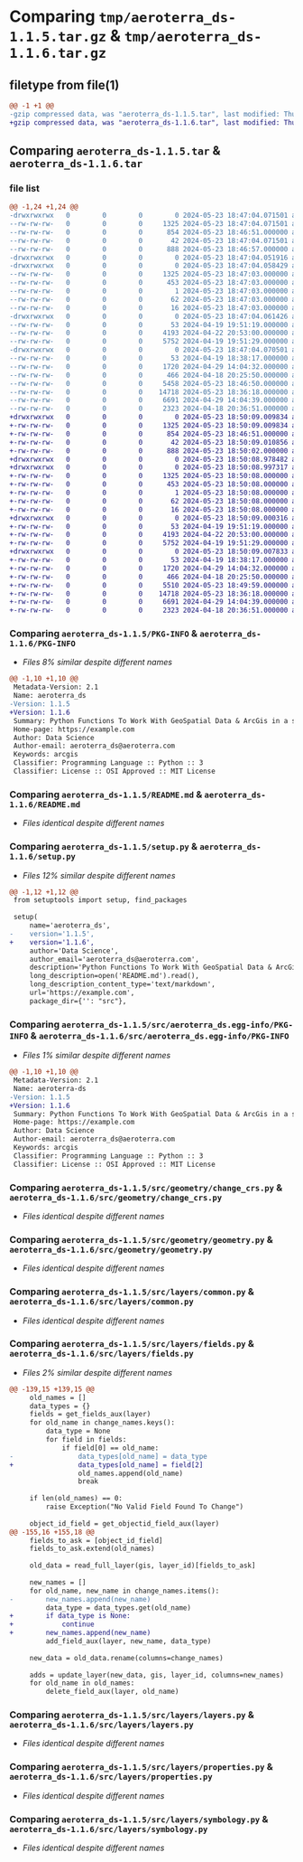 # Comparing `tmp/aeroterra_ds-1.1.5.tar.gz` & `tmp/aeroterra_ds-1.1.6.tar.gz`

## filetype from file(1)

```diff
@@ -1 +1 @@
-gzip compressed data, was "aeroterra_ds-1.1.5.tar", last modified: Thu May 23 18:47:04 2024, max compression
+gzip compressed data, was "aeroterra_ds-1.1.6.tar", last modified: Thu May 23 18:50:09 2024, max compression
```

## Comparing `aeroterra_ds-1.1.5.tar` & `aeroterra_ds-1.1.6.tar`

### file list

```diff
@@ -1,24 +1,24 @@
-drwxrwxrwx   0        0        0        0 2024-05-23 18:47:04.071501 aeroterra_ds-1.1.5/
--rw-rw-rw-   0        0        0     1325 2024-05-23 18:47:04.071501 aeroterra_ds-1.1.5/PKG-INFO
--rw-rw-rw-   0        0        0      854 2024-05-23 18:46:51.000000 aeroterra_ds-1.1.5/README.md
--rw-rw-rw-   0        0        0       42 2024-05-23 18:47:04.071501 aeroterra_ds-1.1.5/setup.cfg
--rw-rw-rw-   0        0        0      888 2024-05-23 18:46:57.000000 aeroterra_ds-1.1.5/setup.py
-drwxrwxrwx   0        0        0        0 2024-05-23 18:47:04.051916 aeroterra_ds-1.1.5/src/
-drwxrwxrwx   0        0        0        0 2024-05-23 18:47:04.058429 aeroterra_ds-1.1.5/src/aeroterra_ds.egg-info/
--rw-rw-rw-   0        0        0     1325 2024-05-23 18:47:03.000000 aeroterra_ds-1.1.5/src/aeroterra_ds.egg-info/PKG-INFO
--rw-rw-rw-   0        0        0      453 2024-05-23 18:47:03.000000 aeroterra_ds-1.1.5/src/aeroterra_ds.egg-info/SOURCES.txt
--rw-rw-rw-   0        0        0        1 2024-05-23 18:47:03.000000 aeroterra_ds-1.1.5/src/aeroterra_ds.egg-info/dependency_links.txt
--rw-rw-rw-   0        0        0       62 2024-05-23 18:47:03.000000 aeroterra_ds-1.1.5/src/aeroterra_ds.egg-info/requires.txt
--rw-rw-rw-   0        0        0       16 2024-05-23 18:47:03.000000 aeroterra_ds-1.1.5/src/aeroterra_ds.egg-info/top_level.txt
-drwxrwxrwx   0        0        0        0 2024-05-23 18:47:04.061426 aeroterra_ds-1.1.5/src/geometry/
--rw-rw-rw-   0        0        0       53 2024-04-19 19:51:19.000000 aeroterra_ds-1.1.5/src/geometry/__init__.py
--rw-rw-rw-   0        0        0     4193 2024-04-22 20:53:00.000000 aeroterra_ds-1.1.5/src/geometry/change_crs.py
--rw-rw-rw-   0        0        0     5752 2024-04-19 19:51:29.000000 aeroterra_ds-1.1.5/src/geometry/geometry.py
-drwxrwxrwx   0        0        0        0 2024-05-23 18:47:04.070501 aeroterra_ds-1.1.5/src/layers/
--rw-rw-rw-   0        0        0       53 2024-04-19 18:38:17.000000 aeroterra_ds-1.1.5/src/layers/__init__.py
--rw-rw-rw-   0        0        0     1720 2024-04-29 14:04:32.000000 aeroterra_ds-1.1.5/src/layers/common.py
--rw-rw-rw-   0        0        0      466 2024-04-18 20:25:50.000000 aeroterra_ds-1.1.5/src/layers/constants.py
--rw-rw-rw-   0        0        0     5458 2024-05-23 18:46:50.000000 aeroterra_ds-1.1.5/src/layers/fields.py
--rw-rw-rw-   0        0        0    14718 2024-05-23 18:36:18.000000 aeroterra_ds-1.1.5/src/layers/layers.py
--rw-rw-rw-   0        0        0     6691 2024-04-29 14:04:39.000000 aeroterra_ds-1.1.5/src/layers/properties.py
--rw-rw-rw-   0        0        0     2323 2024-04-18 20:36:51.000000 aeroterra_ds-1.1.5/src/layers/symbology.py
+drwxrwxrwx   0        0        0        0 2024-05-23 18:50:09.009834 aeroterra_ds-1.1.6/
+-rw-rw-rw-   0        0        0     1325 2024-05-23 18:50:09.009834 aeroterra_ds-1.1.6/PKG-INFO
+-rw-rw-rw-   0        0        0      854 2024-05-23 18:46:51.000000 aeroterra_ds-1.1.6/README.md
+-rw-rw-rw-   0        0        0       42 2024-05-23 18:50:09.010856 aeroterra_ds-1.1.6/setup.cfg
+-rw-rw-rw-   0        0        0      888 2024-05-23 18:50:02.000000 aeroterra_ds-1.1.6/setup.py
+drwxrwxrwx   0        0        0        0 2024-05-23 18:50:08.978482 aeroterra_ds-1.1.6/src/
+drwxrwxrwx   0        0        0        0 2024-05-23 18:50:08.997317 aeroterra_ds-1.1.6/src/aeroterra_ds.egg-info/
+-rw-rw-rw-   0        0        0     1325 2024-05-23 18:50:08.000000 aeroterra_ds-1.1.6/src/aeroterra_ds.egg-info/PKG-INFO
+-rw-rw-rw-   0        0        0      453 2024-05-23 18:50:08.000000 aeroterra_ds-1.1.6/src/aeroterra_ds.egg-info/SOURCES.txt
+-rw-rw-rw-   0        0        0        1 2024-05-23 18:50:08.000000 aeroterra_ds-1.1.6/src/aeroterra_ds.egg-info/dependency_links.txt
+-rw-rw-rw-   0        0        0       62 2024-05-23 18:50:08.000000 aeroterra_ds-1.1.6/src/aeroterra_ds.egg-info/requires.txt
+-rw-rw-rw-   0        0        0       16 2024-05-23 18:50:08.000000 aeroterra_ds-1.1.6/src/aeroterra_ds.egg-info/top_level.txt
+drwxrwxrwx   0        0        0        0 2024-05-23 18:50:09.000316 aeroterra_ds-1.1.6/src/geometry/
+-rw-rw-rw-   0        0        0       53 2024-04-19 19:51:19.000000 aeroterra_ds-1.1.6/src/geometry/__init__.py
+-rw-rw-rw-   0        0        0     4193 2024-04-22 20:53:00.000000 aeroterra_ds-1.1.6/src/geometry/change_crs.py
+-rw-rw-rw-   0        0        0     5752 2024-04-19 19:51:29.000000 aeroterra_ds-1.1.6/src/geometry/geometry.py
+drwxrwxrwx   0        0        0        0 2024-05-23 18:50:09.007833 aeroterra_ds-1.1.6/src/layers/
+-rw-rw-rw-   0        0        0       53 2024-04-19 18:38:17.000000 aeroterra_ds-1.1.6/src/layers/__init__.py
+-rw-rw-rw-   0        0        0     1720 2024-04-29 14:04:32.000000 aeroterra_ds-1.1.6/src/layers/common.py
+-rw-rw-rw-   0        0        0      466 2024-04-18 20:25:50.000000 aeroterra_ds-1.1.6/src/layers/constants.py
+-rw-rw-rw-   0        0        0     5510 2024-05-23 18:49:59.000000 aeroterra_ds-1.1.6/src/layers/fields.py
+-rw-rw-rw-   0        0        0    14718 2024-05-23 18:36:18.000000 aeroterra_ds-1.1.6/src/layers/layers.py
+-rw-rw-rw-   0        0        0     6691 2024-04-29 14:04:39.000000 aeroterra_ds-1.1.6/src/layers/properties.py
+-rw-rw-rw-   0        0        0     2323 2024-04-18 20:36:51.000000 aeroterra_ds-1.1.6/src/layers/symbology.py
```

### Comparing `aeroterra_ds-1.1.5/PKG-INFO` & `aeroterra_ds-1.1.6/PKG-INFO`

 * *Files 8% similar despite different names*

```diff
@@ -1,10 +1,10 @@
 Metadata-Version: 2.1
 Name: aeroterra_ds
-Version: 1.1.5
+Version: 1.1.6
 Summary: Python Functions To Work With GeoSpatial Data & ArcGis in a simpler way
 Home-page: https://example.com
 Author: Data Science
 Author-email: aeroterra_ds@aeroterra.com
 Keywords: arcgis
 Classifier: Programming Language :: Python :: 3
 Classifier: License :: OSI Approved :: MIT License
```

### Comparing `aeroterra_ds-1.1.5/README.md` & `aeroterra_ds-1.1.6/README.md`

 * *Files identical despite different names*

### Comparing `aeroterra_ds-1.1.5/setup.py` & `aeroterra_ds-1.1.6/setup.py`

 * *Files 12% similar despite different names*

```diff
@@ -1,12 +1,12 @@
 from setuptools import setup, find_packages
 
 setup(
     name='aeroterra_ds',
-    version='1.1.5',
+    version='1.1.6',
     author='Data Science',
     author_email='aeroterra_ds@aeroterra.com',
     description='Python Functions To Work With GeoSpatial Data & ArcGis in a simpler way',
     long_description=open('README.md').read(),
     long_description_content_type='text/markdown',
     url='https://example.com',
     package_dir={'': "src"},
```

### Comparing `aeroterra_ds-1.1.5/src/aeroterra_ds.egg-info/PKG-INFO` & `aeroterra_ds-1.1.6/src/aeroterra_ds.egg-info/PKG-INFO`

 * *Files 1% similar despite different names*

```diff
@@ -1,10 +1,10 @@
 Metadata-Version: 2.1
 Name: aeroterra-ds
-Version: 1.1.5
+Version: 1.1.6
 Summary: Python Functions To Work With GeoSpatial Data & ArcGis in a simpler way
 Home-page: https://example.com
 Author: Data Science
 Author-email: aeroterra_ds@aeroterra.com
 Keywords: arcgis
 Classifier: Programming Language :: Python :: 3
 Classifier: License :: OSI Approved :: MIT License
```

### Comparing `aeroterra_ds-1.1.5/src/geometry/change_crs.py` & `aeroterra_ds-1.1.6/src/geometry/change_crs.py`

 * *Files identical despite different names*

### Comparing `aeroterra_ds-1.1.5/src/geometry/geometry.py` & `aeroterra_ds-1.1.6/src/geometry/geometry.py`

 * *Files identical despite different names*

### Comparing `aeroterra_ds-1.1.5/src/layers/common.py` & `aeroterra_ds-1.1.6/src/layers/common.py`

 * *Files identical despite different names*

### Comparing `aeroterra_ds-1.1.5/src/layers/fields.py` & `aeroterra_ds-1.1.6/src/layers/fields.py`

 * *Files 2% similar despite different names*

```diff
@@ -139,15 +139,15 @@
     old_names = []
     data_types = {}
     fields = get_fields_aux(layer)
     for old_name in change_names.keys():
         data_type = None
         for field in fields:
             if field[0] == old_name:
-                data_types[old_name] = data_type
+                data_types[old_name] = field[2]
                 old_names.append(old_name)
                 break
     
     if len(old_names) == 0:
         raise Exception("No Valid Field Found To Change")
 
     object_id_field = get_objectid_field_aux(layer)
@@ -155,16 +155,18 @@
     fields_to_ask = [object_id_field]
     fields_to_ask.extend(old_names)
 
     old_data = read_full_layer(gis, layer_id)[fields_to_ask]
     
     new_names = []
     for old_name, new_name in change_names.items():
-        new_names.append(new_name)
         data_type = data_types.get(old_name)
+        if data_type is None:
+            continue
+        new_names.append(new_name)
         add_field_aux(layer, new_name, data_type)
 
     new_data = old_data.rename(columns=change_names)
 
     adds = update_layer(new_data, gis, layer_id, columns=new_names)
     for old_name in old_names:
         delete_field_aux(layer, old_name)
```

### Comparing `aeroterra_ds-1.1.5/src/layers/layers.py` & `aeroterra_ds-1.1.6/src/layers/layers.py`

 * *Files identical despite different names*

### Comparing `aeroterra_ds-1.1.5/src/layers/properties.py` & `aeroterra_ds-1.1.6/src/layers/properties.py`

 * *Files identical despite different names*

### Comparing `aeroterra_ds-1.1.5/src/layers/symbology.py` & `aeroterra_ds-1.1.6/src/layers/symbology.py`

 * *Files identical despite different names*

